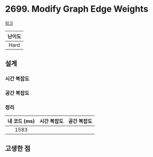# 2699. Modify Graph Edge Weights

[링크](https://leetcode.com/problems/modify-graph-edge-weights/description/)

| 난이도 |
| :----: |
|  Hard  |

## 설계

### 시간 복잡도

### 공간 복잡도

### 정리

| 내 코드 (ms) | 시간 복잡도 | 공간 복잡도 |
| :----------: | :---------: | :---------: |
|     1583     |             |             |

## 고생한 점

